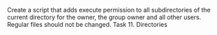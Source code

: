 Create a script that adds execute permission to all subdirectories of the current directory for the owner, the group owner and all other users. Regular files should not be changed.
Task 11. Directories
